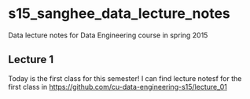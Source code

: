 # s15_sanghee_data_lecture_notes
Data lecture notes for Data Engineering course in spring 2015


## Lecture 1

Today is the first class for this semester! I can find lecture notesf for the first class in https://github.com/cu-data-engineering-s15/lecture_01
